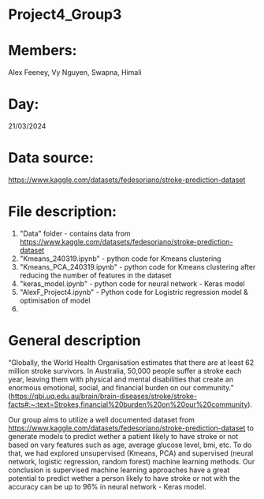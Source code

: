 # Project4_Group3
# Members: 
Alex Feeney, Vy Nguyen, Swapna, Himali
# Day: 
21/03/2024

# Data source: 
https://www.kaggle.com/datasets/fedesoriano/stroke-prediction-dataset

# File description:
1) "Data" folder - contains data from https://www.kaggle.com/datasets/fedesoriano/stroke-prediction-dataset
2) "Kmeans_240319.ipynb" - python code for Kmeans clustering
3) "Kmeans_PCA_240319.ipynb" - python code for Kmeans clustering after reducing the number of features in the dataset
4) "keras_model.ipynb" - python code for neural network - Keras model
5) "AlexF_Project4.ipynb" - Python code for Logistric regression model & optimisation of model
6)

# General description
“Globally, the World Health Organisation estimates that there are at least 62 million stroke survivors. In Australia, 50,000 people suffer a stroke each year, leaving them with physical and mental disabilities that create an enormous emotional, social, and financial burden on our community.” (https://qbi.uq.edu.au/brain/brain-diseases/stroke/stroke-facts#:~:text=Strokes,financial%20burden%20on%20our%20community).

Our group aims to utilize a well documented dataset from https://www.kaggle.com/datasets/fedesoriano/stroke-prediction-dataset to generate models to predict wether a patient likely to have stroke or not based on vary features such as age, average glucose level, bmi, etc. To do that, we had explored unsupervised (Kmeans, PCA) and supervised (neural network, logistic regression, random forest) machine learning methods. Our conclusion is supervised machine learning approaches have a great potential to predict wether a person likely to have stroke or not with the accuracy can be up to 96% in neural network - Keras model. 



